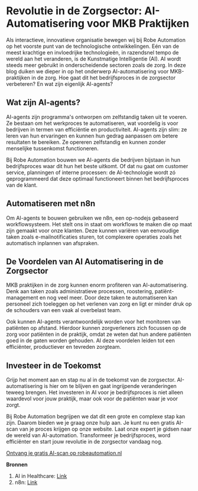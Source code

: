 # Revolutie in de Zorgsector: AI-Automatisering voor MKB Praktijken 

Als interactieve, innovatieve organisatie bewegen wij bij Robe Automation op het voorste punt van de technologische ontwikkelingen. Eén van de meest krachtige en invloedrijke technologieën, in razendsnel tempo de wereld aan het veranderen, is de Kunstmatige Intelligentie (AI). AI wordt steeds meer gebruikt in onderscheidende sectoren zoals de zorg. In deze blog duiken we dieper in op het onderwerp AI-automatisering voor MKB-praktijken in de zorg. Hoe gaat dit het bedrijfsproces in de zorgsector verbeteren? En wat zijn eigenlijk AI-agents?

## Wat zijn AI-agents? 

AI-agents zijn programma's ontworpen om zelfstandig taken uit te voeren. Ze bestaan om het werkproces te automatiseren, wat voordelig is voor bedrijven in termen van efficiëntie en productiviteit. AI-agents zijn slim: ze leren van hun ervaringen en kunnen hun gedrag aanpassen om betere resultaten te bereiken. Ze opereren zelfstandig en kunnen zonder menselijke tussenkomst functioneren. 

Bij Robe Automation bouwen we AI-agents die bedrijven bijstaan in hun bedrijfsproces waar dit hun het beste uitkomt. Of dat nu gaat om customer service, planningen of interne processen: de AI-technologie wordt zó geprogrammeerd dat deze optimaal functioneert binnen het bedrijfsproces van de klant. 

## Automatiseren met n8n 

Om AI-agents te bouwen gebruiken we n8n, een op-nodejs gebaseerd workflowsysteem. Het stelt ons in staat om workflows te maken die op maat zijn gemaakt voor onze klanten. Deze kunnen variëren van eenvoudige taken zoals e-mailnotificaties sturen, tot complexere operaties zoals het automatisch inplannen van afspraken. 

## De Voordelen van AI Automatisering in de Zorgsector 

MKB praktijken in de zorg kunnen enorm profiteren van AI-automatisering. Denk aan taken zoals administratieve processen, roostering, patiënt-management en nog veel meer. Door deze taken te automatiseren kan personeel zich toeleggen op het verlenen van zorg en ligt er minder druk op de schouders van een vaak al overbelast team.

Ook kunnen AI-agents verantwoordelijk worden voor het monitoren van patiënten op afstand. Hierdoor kunnen zorgverleners zich focussen op de zorg voor patiënten in de praktijk, omdat ze weten dat hun andere patiënten goed in de gaten worden gehouden. Al deze voordelen leiden tot een efficiënter, productiever en tevreden zorgteam. 

## Investeer in de Toekomst 

Grijp het moment aan en stap nu al in de toekomst van de zorgsector. AI-automatisering is hier om te blijven en gaat ingrijpende veranderingen teweeg brengen. Het investeren in AI voor je bedrijfsproces is niet alleen waardevol voor jouw praktijk, maar ook voor de patiënten waar je voor zorgt. 

Bij Robe Automation begrijpen we dat dit een grote en complexe stap kan zijn. Daarom bieden we je graag onze hulp aan. Je kunt nu een gratis AI-scan van je proces krijgen op onze website. Laat onze expert je gidsen naar de wereld van AI-automation. Transformeer je bedrijfsproces, word efficiënter en start jouw revolutie in de zorgsector vandaag nog.

[Ontvang je gratis AI-scan op robeautomation.nl](http://robeautomation.nl) 

**Bronnen**
1. AI in Healthcare: [Link](http://ai-in-healthcare.com)
2. n8n: [Link](http://n8n.io)